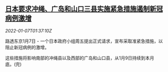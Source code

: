 <!--1641520862000-->
[日本要求冲绳、广岛和山口三县实施紧急措施遏制新冠病例激增](https://cn.reuters.com/article/japan-covid-emergency-okinawa-01077-idCNKBS2JH041)
------

<div><i>2022-01-07T01:37:10Z</i></div><p>路透东京1月7日 - 一个日本政府小组周五提出正式请求，宣布采取准紧急措施，以阻止新冠病例的激增。</p><p>这些措施将影响南部的冲绳县以及西部的广岛和山口县，从1月9日持续到本月底。(完)</p>
